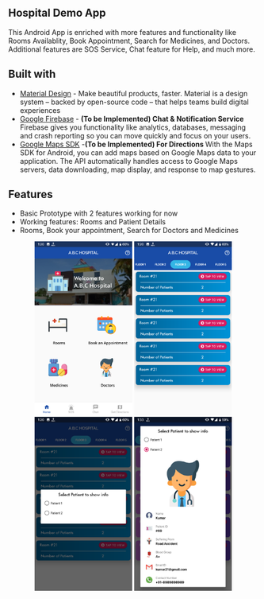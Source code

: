 ## Hospital Demo App
This Android App is enriched with more features and functionality like Rooms Availablity, Book Appointment, Search for Medicines, and Doctors.
Additional features are SOS Service, Chat feature for Help, and much more.


## Built with 

- [Material Design](https://material.io/) - Make beautiful products, faster. Material is a design system – backed by open-source code – that helps teams build digital experiences
- [Google Firebase](https://firebase.google.com/) - <b>(To be Implemented) Chat & Notification Service</b> Firebase gives you functionality like analytics, databases, messaging and crash reporting so you can move quickly and focus on your users.
- [Google Maps SDK](https://developers.google.com/maps/documentation/android-sdk/intro) -<b>(To be Implemented) For Directions </b> With the Maps SDK for Android, you can add maps based on Google Maps data to your application. The API automatically handles access to Google Maps servers, data downloading, map display, and response to map gestures.


## Features
- Basic Prototype with 2 features working for now
- Working features: Rooms and Patient Details
- Rooms, Book your appointment, Search for Doctors and Medicines


<p align="center">
  <img src = "https://github.com/Prashant-123/HospitalAppEB/raw/master/Screenshots/1.png" wigth="150" height="350"> 
  <img src = "https://github.com/Prashant-123/HospitalAppEB/raw/master/Screenshots/2.png" wigth="150" height="350"> 
  <img src = "https://github.com/Prashant-123/HospitalAppEB/raw/master/Screenshots/3.png" wigth="150" height="350"> 
  <img src = "https://github.com/Prashant-123/HospitalAppEB/raw/master/Screenshots/4.png" wigth="150" height="350"> 
</p>
